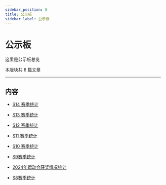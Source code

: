 ```yaml
---
sidebar_position: 0
title: 公示板
sidebar_label: 公示板
---
```


# 公示板

这里是公示板总览

本版块共 $8$ 篇文章

------------

## 内容

- [S14 赛季统计](https://blog.csdn.net/haoguoruipython/article/details/148805253)

- [S13 赛季统计](https://blog.csdn.net/haoguoruipython/article/details/147538292)

- [S12 赛季统计](https://blog.csdn.net/haoguoruipython/article/details/146408853)

- [S11 赛季统计](https://blog.csdn.net/haoguoruipython/article/details/145646315)

- [S10 赛季统计](https://blog.csdn.net/haoguoruipython/article/details/145627703)

- [S9赛季统计](https://blog.csdn.net/haoguoruipython/article/details/145607457)

- [$2024$年运动会获奖情况统计](https://blog.csdn.net/haoguoruipython/article/details/145556498)

- [S8赛季统计](https://blog.csdn.net/haoguoruipython/article/details/145538886)